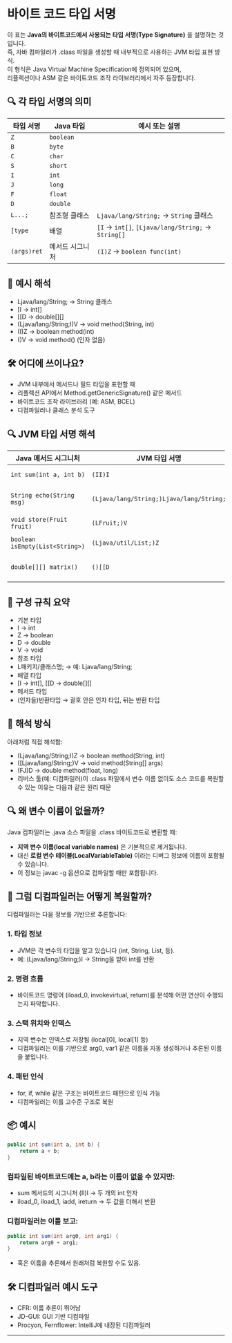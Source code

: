 # 바이트 코드 타입 서명
이 표는 **Java의 바이트코드에서 사용되는 타입 서명(Type Signature)** 을 설명하는 것입니다.  
즉, 자바 컴파일러가 .class 파일을 생성할 때 내부적으로 사용하는 JVM 타입 표현 방식.  
이 형식은 Java Virtual Machine Specification에 정의되어 있으며,  
리플렉션이나 ASM 같은 바이트코드 조작 라이브러리에서 자주 등장합니다.

## 🔍 각 타입 서명의 의미

| 타입 서명       | Java 타입         | 예시 또는 설명                                 |
|----------------|-------------------|------------------------------------------------|
| `Z`            | `boolean`         |                                                |
| `B`            | `byte`            |                                                |
| `C`            | `char`            |                                                |
| `S`            | `short`           |                                                |
| `I`            | `int`             |                                                |
| `J`            | `long`            |                                                |
| `F`            | `float`           |                                                |
| `D`            | `double`          |                                                |
| `L...;`        | 참조형 클래스     | `Ljava/lang/String;` → `String` 클래스         |
| `[type`        | 배열              | `[I` → `int[]`, `[Ljava/lang/String;` → `String[]` |
| `(args)ret`    | 메서드 시그니처   | `(I)Z` → `boolean func(int)`                   |



## 📌 예시 해석
- Ljava/lang/String; → String 클래스
- [I → int[]
- [[D → double[][]
- (Ljava/lang/String;I)V → void method(String, int)
- (I)Z → boolean method(int)
- ()V → void method() (인자 없음)

## 🛠️ 어디에 쓰이나요?
- JVM 내부에서 메서드나 필드 타입을 표현할 때
- 리플렉션 API에서 Method.getGenericSignature() 같은 메서드
- 바이트코드 조작 라이브러리 (예: ASM, BCEL)
- 디컴파일러나 클래스 분석 도구


## 🔍 JVM 타입 서명 해석

| Java 메서드 시그니처               | JVM 타입 서명                                      | 해석 요약         |
|----------------------------------|---------------------------------------------------|-------------------|
| `int sum(int a, int b)`          | `(II)I`                                           | int, int → int    |
| `String echo(String msg)`        | `(Ljava/lang/String;)Ljava/lang/String;`         | String → String   |
| `void store(Fruit fruit)`        | `(LFruit;)V`                                      | Fruit → void      |
| `boolean isEmpty(List<String>)`  | `(Ljava/util/List;)Z`                             | List → boolean    |
| `double[][] matrix()`            | `()[[D`                                           | → double[][]      |


## 📌 구성 규칙 요약
- 기본 타입
- I → int
- Z → boolean
- D → double
- V → void
- 참조 타입
- L패키지/클래스명; → 예: Ljava/lang/String;
- 배열 타입
- [I → int[], [[D → double[][]
- 메서드 타입
- (인자들)반환타입 → 괄호 안은 인자 타입, 뒤는 반환 타입

## 🧠 해석 방식
아래처럼 직접 해석함:
- (Ljava/lang/String;I)Z → boolean method(String, int)
- ([Ljava/lang/String;)V → void method(String[] args)
- (FJ)D → double method(float, long)
- 리버스 툴(예: 디컴파일러)이 .class 파일에서 변수 이름 없이도 소스 코드를 복원할 수 있는 이유는 다음과 같은 원리 때문

## 🔍 왜 변수 이름이 없을까?
Java 컴파일러는 .java 소스 파일을 .class 바이트코드로 변환할 때:
- **지역 변수 이름(local variable names)** 은 기본적으로 제거됩니다.
- 대신 **로컬 변수 테이블(LocalVariableTable)** 이라는 디버그 정보에 이름이 포함될 수 있습니다.
- 이 정보는 javac -g 옵션으로 컴파일할 때만 포함됩니다.

## 🧠 그럼 디컴파일러는 어떻게 복원할까?
디컴파일러는 다음 정보를 기반으로 추론합니다:

### 1. 타입 정보
- JVM은 각 변수의 타입을 알고 있습니다 (int, String, List, 등).
- 예: (Ljava/lang/String;)I → String을 받아 int를 반환

### 2. 명령 흐름
- 바이트코드 명령어 (iload_0, invokevirtual, return)를 분석해 어떤 연산이 수행되는지 파악합니다.

### 3. 스택 위치와 인덱스
- 지역 변수는 인덱스로 저장됨 (local[0], local[1] 등)
- 디컴파일러는 이를 기반으로 arg0, var1 같은 이름을 자동 생성하거나 추론된 이름을 붙입니다.

### 4. 패턴 인식
- for, if, while 같은 구조는 바이트코드 패턴으로 인식 가능
- 디컴파일러는 이를 고수준 구조로 복원

## 📦 예시
```java
public int sum(int a, int b) {
    return a + b;
}
```

### 컴파일된 바이트코드에는 a, b라는 이름이 없을 수 있지만:
- sum 메서드의 시그니처 (II)I → 두 개의 int 인자
- iload_0, iload_1, iadd, ireturn → 두 값을 더해서 반환

### 디컴파일러는 이를 보고:
```java
public int sum(int arg0, int arg1) {
    return arg0 + arg1;
}
```
- 혹은 이름을 추론해서 원래처럼 복원할 수도 있음.

## 🛠️ 디컴파일러 예시 도구
- CFR: 이름 추론이 뛰어남
- JD-GUI: GUI 기반 디컴파일
- Procyon, Fernflower: IntelliJ에 내장된 디컴파일러

---


